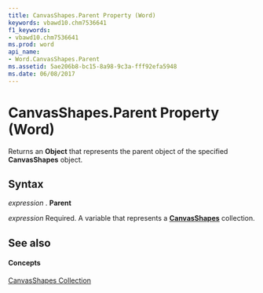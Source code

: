 ```yaml
---
title: CanvasShapes.Parent Property (Word)
keywords: vbawd10.chm7536641
f1_keywords:
- vbawd10.chm7536641
ms.prod: word
api_name:
- Word.CanvasShapes.Parent
ms.assetid: 5ae206b8-bc15-8a98-9c3a-fff92efa5948
ms.date: 06/08/2017
---
```



# CanvasShapes.Parent Property (Word)

Returns an  **Object** that represents the parent object of the specified **CanvasShapes** object.


## Syntax

 _expression_ . **Parent**

 _expression_ Required. A variable that represents a **[CanvasShapes](Word.CanvasShapes.md)** collection.


## See also


#### Concepts


[CanvasShapes Collection](Word.CanvasShapes.md)

